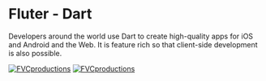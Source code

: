 # Fluter - Dart
Developers around the world use Dart to create high-quality apps for iOS and Android and the Web. It is feature rich so that client-side development is also possible.


<a href="https://www.apress.com/gp/book/9781484255612"><img src="https://images.springer.com/sgw/books/medium/9781484255612.jpg" title="FVCproductions" alt="FVCproductions"></a>
<a href="https://www.amazon.com/Flutter-Action-Eric-Windmill/dp/1617296147"><img src="https://images-na.ssl-images-amazon.com/images/I/41Ckz9mfgmL._SX397_BO1,204,203,200_.jpg" title="FVCproductions" alt="FVCproductions"></a>



